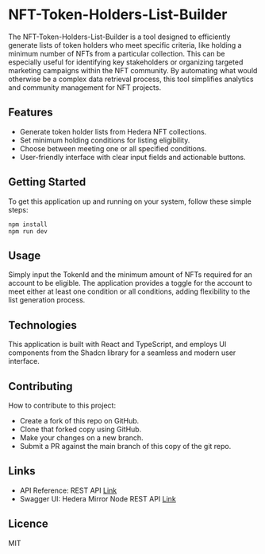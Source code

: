 # NFT-Token-Holders-List-Builder

The NFT-Token-Holders-List-Builder is a tool designed to efficiently generate lists of token holders who meet specific criteria, like holding a minimum number of NFTs from a particular collection. This can be especially useful for identifying key stakeholders or organizing targeted marketing campaigns within the NFT community. By automating what would otherwise be a complex data retrieval process, this tool simplifies analytics and community management for NFT projects.

## Features

- Generate token holder lists from Hedera NFT collections.
- Set minimum holding conditions for listing eligibility.
- Choose between meeting one or all specified conditions.
- User-friendly interface with clear input fields and actionable buttons.

## Getting Started

To get this application up and running on your system, follow these simple steps:

```
npm install
npm run dev
```

## Usage

Simply input the TokenId and the minimum amount of NFTs required for an account to be eligible. The application provides a toggle for the account to meet either at least one condition or all conditions, adding flexibility to the list generation process.

## Technologies

This application is built with React and TypeScript, and employs UI components from the Shadcn library for a seamless and modern user interface.

## Contributing

How to contribute to this project:

- Create a fork of this repo on GitHub.
- Clone that forked copy using GitHub.
- Make your changes on a new branch.
- Submit a PR against the main branch of this copy of the git repo.

## Links

- API Reference: REST API [Link](https://docs.hedera.com/hedera/sdks-and-apis/rest-api)
- Swagger UI: Hedera Mirror Node REST API [Link](https://testnet.mirrornode.hedera.com/api/v1/docs/)

## Licence

MIT
